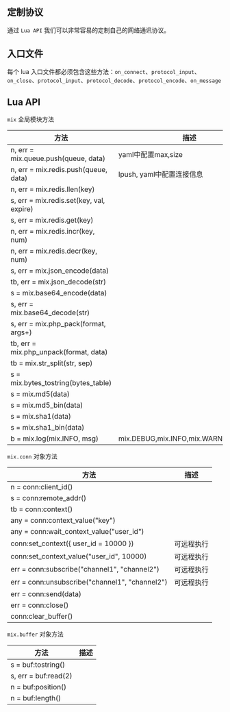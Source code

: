 ## 定制协议

通过 `Lua API` 我们可以非常容易的定制自己的网络通讯协议。

## 入口文件

每个 lua 入口文件都必须包含这些方法：`on_connect`、`protocol_input`、`on_close`、`protocol_input`、`protocol_decode`、`protocol_encode`、`on_message`

## Lua API

`mix` 全局模块方法

| 方法                                       | 描述                                    |
|------------------------------------------|---------------------------------------|
| n, err = mix.queue.push(queue, data)     | yaml中配置max,size                       |
| n, err = mix.redis.push(queue, data)     | lpush, yaml中配置连接信息                    |
| n, err = mix.redis.llen(key)             |                                       |
| s, err = mix.redis.set(key, val, expire) |                                       |
| s, err = mix.redis.get(key)              |                                       |
| n, err = mix.redis.incr(key, num)        |                                       |
| n, err = mix.redis.decr(key, num)        |                                       |
| s, err = mix.json_encode(data)           |                                       |
| tb, err = mix.json_decode(str)           |                                       |
| s = mix.base64_encode(data)              |                                       |
| s, err = mix.base64_decode(str)          |                                       |
| s, err = mix.php_pack(format, args+)     |                                       |
| tb, err = mix.php_unpack(format, data)   |                                       |
| tb = mix.str_split(str, sep)             |                                       |
| s = mix.bytes_tostring(bytes_table)      |                                       |
| s = mix.md5(data)                        |                                       |
| s = mix.md5_bin(data)                    |                                       |
| s = mix.sha1(data)                       |                                       |
| s = mix.sha1_bin(data)                   |                                       |
| b = mix.log(mix.INFO, msg)               | mix.DEBUG,mix.INFO,mix.WARN,mix.ERROR |

`mix.conn` 对象方法

|  方法   | 描述  |
|  ----  | ----  |
| n = conn:client_id()  |  |
| s = conn:remote_addr()  |  |
| tb = conn:context()  |  |
| any = conn:context_value("key")  |  |
| any = conn:wait_context_value("user_id")  |  |
| conn:set_context({ user_id = 10000 })  | 可远程执行 |
| conn:set_context_value("user_id", 10000)  | 可远程执行 |
| err = conn:subscribe("channel1", "channel2")  | 可远程执行 |
| err = conn:unsubscribe("channel1", "channel2")  | 可远程执行 |
| err = conn:send(data)  |  |
| err = conn:close()  |  |
| conn:clear_buffer()  |  |

`mix.buffer` 对象方法

| 方法                       | 描述  |
|--------------------------| ----  |
| s = buf:tostring()       |  |
| s, err = buf:read(2) |  |
| n = buf:position()   |  |
| n = buf:length()     |  |
